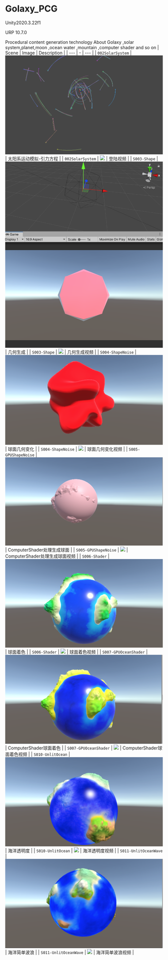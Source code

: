 # Golaxy_PCG
 Unity2020.3.22f1
 
 URP 10.7.0
 
 Procedural content generation technology About Golaxy ,solar system,planet,moon ,ocean water ,mountain ,computer shader and so on
| Scene | Image | Description |
| --- | - | --- |
| `002SolarSystem` | ![](images/title.png) | 太阳系运动模拟-引力方程 |
| `002SolarSystem` | ![](https://www.bilibili.com/video/BV145411U7u4/) | 登陆视频 |
| `S003-Shape` | ![](images/003Shape.png) | 几何生成 |
| `S003-Shape` | ![](https://www.bilibili.com/video/BV1S5411U7fN/) | 几何生成视频 |
| `S004-ShapeNoise` | ![](images/004ShapeNoise.png) | 球面几何变化 |
| `S004-ShapeNoise` | ![](https://www.bilibili.com/video/BV1jY411j7gj/) | 球面几何变化视频 |
| `S005-GPUShapeNoise` | ![](images/005GPUShape.png) | ComputerShader处理生成球面 |
| `S005-GPUShapeNoise` | ![](https://www.bilibili.com/video/BV13r4y1H7MV/) | ComputerShader处理生成球面视频 |
| `S006-Shader` | ![](images/006Shader.png) | 球面着色 |
| `S006-Shader` | ![](https://www.bilibili.com/video/BV1XY4y1e7KC/) | 球面着色视频 |
| `S007-GPUOceanShader` | ![](images/007GPUOcean.png) | ComputerShader球面着色 |
| `S007-GPUOceanShader` | ![](https://www.bilibili.com/video/BV1U541127uS/) | ComputerShader球面着色视频 |
| `S010-UnlitOcean` | ![](images/010UnlitOcean.png) | 海洋透明度 |
| `S010-UnlitOcean` | ![](https://www.bilibili.com/video/BV1mT4y1h7TH/) | 海洋透明度视频 |
| `S011-UnlitOceanWave` | ![](images/011SimpleOceanWater.png) | 海洋简单波浪 |
| `S011-UnlitOceanWave` | ![](https://www.bilibili.com/video/BV1AZ4y1m7m3/) | 海洋简单波浪视频 |